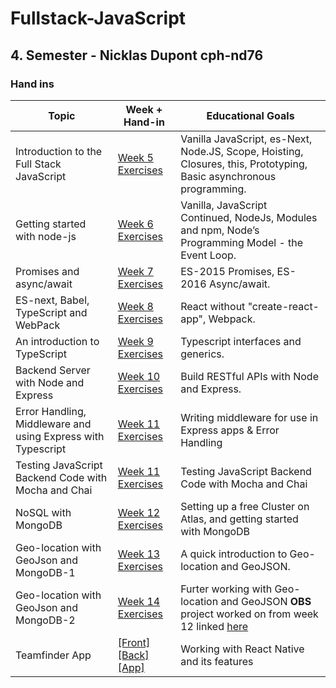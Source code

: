 # Fullstack-JavaScript
## 4. Semester - Nicklas Dupont cph-nd76

### Hand ins

|Topic|Week + Hand-in|Educational Goals
|--|--|--|
|Introduction to the Full Stack JavaScript|[Week 5 Exercises](https://github.com/TheDanishWonder/FullstackJavaScript/tree/master/Week%205)|Vanilla JavaScript, es-Next, Node.JS, Scope, Hoisting, Closures, this, Prototyping, Basic asynchronous programming.|
|Getting started with node-js|[Week 6 Exercises](https://github.com/TheDanishWonder/FullstackJavaScript/tree/master/Week%206)|Vanilla, JavaScript Continued, NodeJs, Modules and npm, Node’s Programming Model - the Event Loop.|
|Promises and async/await|[Week 7 Exercises](https://github.com/TheDanishWonder/FullstackJavaScript/tree/master/Week%207)|ES-2015 Promises, ES-2016 Async/await.|
|ES-next, Babel, TypeScript and WebPack|[Week 8 Exercises](https://github.com/TheDanishWonder/FullstackJavaScript/tree/master/Week%208)|React without "create-react-app", Webpack.|
|An introduction to TypeScript|[Week 9 Exercises](https://github.com/TheDanishWonder/FullstackJavaScript/tree/master/Week%209)|Typescript interfaces and generics.|
|Backend Server with Node and Express|[Week 10 Exercises](https://github.com/TheDanishWonder/FullstackJavaScript/tree/master/Week%2010)|Build RESTful APIs with Node and Express.|
|Error Handling, Middleware and using Express with Typescript|[Week 11 Exercises](https://github.com/TheDanishWonder/FullstackJavaScript/tree/master/Week%2011)|Writing middleware for use in Express apps & Error Handling|
|Testing JavaScript Backend Code with Mocha and Chai|[Week 11 Exercises](https://github.com/TheDanishWonder/FullstackJavaScript/tree/master/Week%2011)|Testing JavaScript Backend Code with Mocha and Chai|
|NoSQL with MongoDB|[Week 12 Exercises](https://github.com/TheDanishWonder/FullstackJavaScript/tree/master/Week%2012)|Setting up a free Cluster on Atlas, and getting started with MongoDB|
|Geo-location with GeoJson and MongoDB-1|[Week 13 Exercises](https://github.com/TheDanishWonder/FullstackJavaScript/tree/master/Week%2013)|A quick introduction to Geo-location and GeoJSON.|
|Geo-location with GeoJson and MongoDB-2|[Week 14 Exercises](https://github.com/TheDanishWonder/FullstackJavaScript/tree/master/Week%2014)|Furter working with Geo-location and GeoJSON **OBS** project worked on from week 12 linked [here](https://github.com/TheDanishWonder/FullstackJavaScript/tree/master/Week%2012/startcodeForP2Day4)|
|Teamfinder App|[[Front]](https://github.com/TheDanishWonder/FullstackJavaScript/tree/master/Week%2016/geoDemoNoDB-Client-startcode) [[Back]](https://github.com/TheDanishWonder/GeoGameApp) [[App]](https://expo.io/@thedanishwonder/nicklasdupontgeoapp)|Working with React Native and its features|

